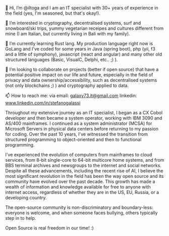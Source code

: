 👋  Hi, I’m @iltoga and I am an IT specialist with 30+ years of experience in the field (yes, I'm seasoned, but that's okay!).

👀  I’m interested in cryptography, decentralised systems, surf and snowboard/ski trips, yummy vegetarian receipes and cultures different from mine (I am Italian, but currently living in Bali with my family).

🌱  I’m currently learning Rust lang. My production language right now is GoLang and I've coded for some years in Java (spring boot), php (yii, f3 and a little of symphony), javascript (react and angular) and many other old structured languages (Basic, VisualC, Delphi, etc.. ;) ).

💞️  I’m looking to collaborate on projects (better if open source) that have a potential positive impact on our life and future, especially in the field of privacy and data ownership/accessibility, such as decentralised systems (not only blockchains ;) ) and cryptography applied to data.

📫  How to reach me: via
email: galaxy73.it@gmail.com
linkedin: www.linkedin.com/in/stefanogalassi


Throughout my extensive journey as an IT specialist, I began as a CX Cobol developer and then became a system operator, working with IBM 3090 and AS/400 mainframes. I continued as a system administrator (MCSA) for Microsoft Servers in physical data centers before returning to my passion for coding. Over the past 10 years, I've witnessed the transition from structured programming to object-oriented and then to functional programming.

I've experienced the evolution of computers from mainframes to cloud services, from 8-bit single-core to 64-bit multicore home systems, and from BBS terminal archives and newsgroups to the internet and social networks. Despite all these advancements, including the recent rise of AI, I believe the most significant revolution in the field has been the way open source and its community have evolved over the past decade. This growth has made a wealth of information and knowledge available for free to anyone with internet access, regardless of whether they are in the US, EU, Russia, or a developing country.

The open-source community is non-discriminatory and boundary-less: everyone is welcome, and when someone faces bullying, others typically step in to help.

Open Source is real freedom in our time! :)
